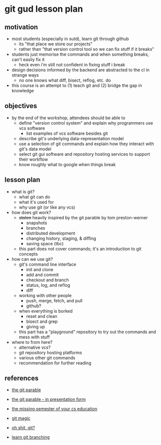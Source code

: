 # git gud lesson plan

## motivation

 - most students (especially in sutd), learn git through github
   - its "that place we store our projects"
   - rather than "that version control tool so we can fix stuff if it breaks"
 - students just memorise the commands and when something breaks, can't easily fix it
   - heck even i'm still not confident in fixing stuff i break
 - design decisions informed by the backend are abstracted to the cl in strange ways
   - no one knows what diff, bisect, reflog, etc. do
 - this course is an attempt to (1) teach git and (2) bridge the gap in knowledge

## objectives

 - by the end of the workshop, attendees should be able to
   - define "version control system" and explain why programmers use vcs software
     - list examples of vcs software besides git
   - describe git's underlying data-representation model
   - use a selection of git commands and explain how they interact with git's data model
   - select git gui software and repository hosting services to support their workflow
   - know roughly what to google when things break

## lesson plan

 - what is git?
   - what git can do
   - what it's used for
   - why use git (or like any vcs)
 - how does git work?
   - <s>stolen</s> heavily inspired by the git parable by tom preston-werner
     - snapshots
     - branches
     - distributed development
     - changing history, staging, & diffing
     - saving space (tbc)
   - this part does not cover commands; it's an introduction to git concepts
 - how can we use git?
   - git's command line interface
     - init and clone
     - add and commit
     - checkout and branch
     - status, log, and reflog
     - diff
   - working with other people
     - push, merge, fetch, and pull
     - github?
   - when everything is borked
     - reset and clean
     - bisect and grep
     - giving up
   - this part has a "playground" repository to try out the commands and mess with stuff
 - where to from here?
   - alternative vcs?
   - git repository hosting platforms
   - various other git commands
   - recommendation for further reading

## references

 - [the git parable](https://tom.preston-werner.com/2009/05/19/the-git-parable)
 - [the git parable - in presentation form](https://github.com/jherland/git_parable)
 - [the missing semester of your cs education](https://missing.csail.mit.edu/2020/version-control/)
 - [git magic](https://www-cs-students.stanford.edu/~blynn/gitmagic/pr01.html)
 - [oh shit, git?](https://ohshitgit.com/)

 - [learn git branching](https://learngitbranching.js.org/)
